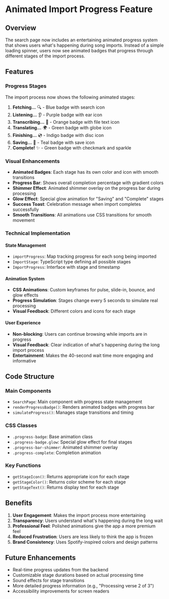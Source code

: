 # Animated Import Progress Feature

## Overview

The search page now includes an entertaining animated progress system that shows users what's happening during song imports. Instead of a simple loading spinner, users now see animated badges that progress through different stages of the import process.

## Features

### Progress Stages

The import process now shows the following animated stages:

1. **Fetching...** 🔍 - Blue badge with search icon
2. **Listening...** 👂 - Purple badge with ear icon  
3. **Transcribing...** 📝 - Orange badge with file text icon
4. **Translating...** 🌍 - Green badge with globe icon
5. **Finishing...** 💿 - Indigo badge with disc icon
6. **Saving...** 💾 - Teal badge with save icon
7. **Complete!** ✨ - Green badge with checkmark and sparkle

### Visual Enhancements

- **Animated Badges**: Each stage has its own color and icon with smooth transitions
- **Progress Bar**: Shows overall completion percentage with gradient colors
- **Shimmer Effect**: Animated shimmer overlay on the progress bar during processing
- **Glow Effect**: Special glow animation for "Saving" and "Complete" stages
- **Success Toast**: Celebration message when import completes successfully
- **Smooth Transitions**: All animations use CSS transitions for smooth movement

### Technical Implementation

#### State Management
- `importProgress`: Map tracking progress for each song being imported
- `ImportStage`: TypeScript type defining all possible stages
- `ImportProgress`: Interface with stage and timestamp

#### Animation System
- **CSS Animations**: Custom keyframes for pulse, slide-in, bounce, and glow effects
- **Progress Simulation**: Stages change every 5 seconds to simulate real processing
- **Visual Feedback**: Different colors and icons for each stage

#### User Experience
- **Non-blocking**: Users can continue browsing while imports are in progress
- **Visual Feedback**: Clear indication of what's happening during the long import process
- **Entertainment**: Makes the 40-second wait time more engaging and informative

## Code Structure

### Main Components
- `SearchPage`: Main component with progress state management
- `renderProgressBadge()`: Renders animated badges with progress bar
- `simulateProgress()`: Manages stage transitions and timing

### CSS Classes
- `.progress-badge`: Base animation class
- `.progress-badge.glow`: Special glow effect for final stages
- `.progress-bar-shimmer`: Animated shimmer overlay
- `.progress-complete`: Completion animation

### Key Functions
- `getStageIcon()`: Returns appropriate icon for each stage
- `getStageColor()`: Returns color scheme for each stage
- `getStageText()`: Returns display text for each stage

## Benefits

1. **User Engagement**: Makes the import process more entertaining
2. **Transparency**: Users understand what's happening during the long wait
3. **Professional Feel**: Polished animations give the app a more premium feel
4. **Reduced Frustration**: Users are less likely to think the app is frozen
5. **Brand Consistency**: Uses Spotify-inspired colors and design patterns

## Future Enhancements

- Real-time progress updates from the backend
- Customizable stage durations based on actual processing time
- Sound effects for stage transitions
- More detailed progress information (e.g., "Processing verse 2 of 3")
- Accessibility improvements for screen readers 